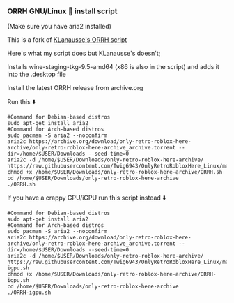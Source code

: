 ### ORRH GNU/Linux 🐧 install script 

(Make sure you have aria2 installed)

This is a fork of [KLanausse's ORRH script](https://gist.github.com/KLanausse/b0ba7e212f4cea6d725eac6be5c2d880)

Here's what my script does but KLanausse's doesn't;

Installs wine-staging-tkg-9.5-amd64 (x86 is also in the script) and adds it into the .desktop file

Install the latest ORRH release from archive.org

Run this ⬇️
```
#Command for Debian-based distros
sudo apt-get install aria2
#Command for Arch-based distros
sudo pacman -S aria2 --noconfirm
aria2c https://archive.org/download/only-retro-roblox-here-archive/only-retro-roblox-here-archive_archive.torrent --dir=/home/$USER/Downloads --seed-time=0
aria2c -d /home/$USER/Downloads/only-retro-roblox-here-archive/ https://raw.githubusercontent.com/Twig6943/OnlyRetroRobloxHere_Linux/main/ORRH.sh
chmod +x /home/$USER/Downloads/only-retro-roblox-here-archive/ORRH.sh
cd /home/$USER/Downloads/only-retro-roblox-here-archive
./ORRH.sh
```

If you have a crappy GPU/iGPU run this script instead ⬇️
```
#Command for Debian-based distros
sudo apt-get install aria2
#Command for Arch-based distros
sudo pacman -S aria2 --noconfirm
aria2c https://archive.org/download/only-retro-roblox-here-archive/only-retro-roblox-here-archive_archive.torrent --dir=/home/$USER/Downloads --seed-time=0
aria2c -d /home/$USER/Downloads/only-retro-roblox-here-archive/ https://raw.githubusercontent.com/Twig6943/OnlyRetroRobloxHere_Linux/main/ORRH-igpu.sh
chmod +x /home/$USER/Downloads/only-retro-roblox-here-archive/ORRH-igpu.sh
cd /home/$USER/Downloads/only-retro-roblox-here-archive
./ORRH-igpu.sh
```
